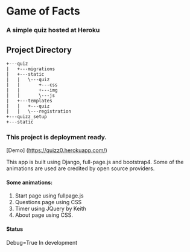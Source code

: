 # Game of Facts
 
### A simple quiz hosted at Heroku 

## Project Directory
```
+---quiz
|   +---migrations
|   +---static
|   |   \---quiz
|   |       +---css
|   |       +---img
|   |       \---js
|   +---templates
|   |   +---quiz
|   |   \---registration
+---quizz_setup
+---static

```

### This project is deployment ready.
[Demo]  (https://quizz0.herokuapp.com/)

This app is built using Django, full-page.js and bootstrap4.
Some of the animations are used are credited by open source providers.

#### Some animations:
 1. Start page using fullpage.js
 2. Questions page using CSS
 3. Timer using JQuery by Keith
 4. About page using CSS.
 
#### Status
Debug=True 
In development 